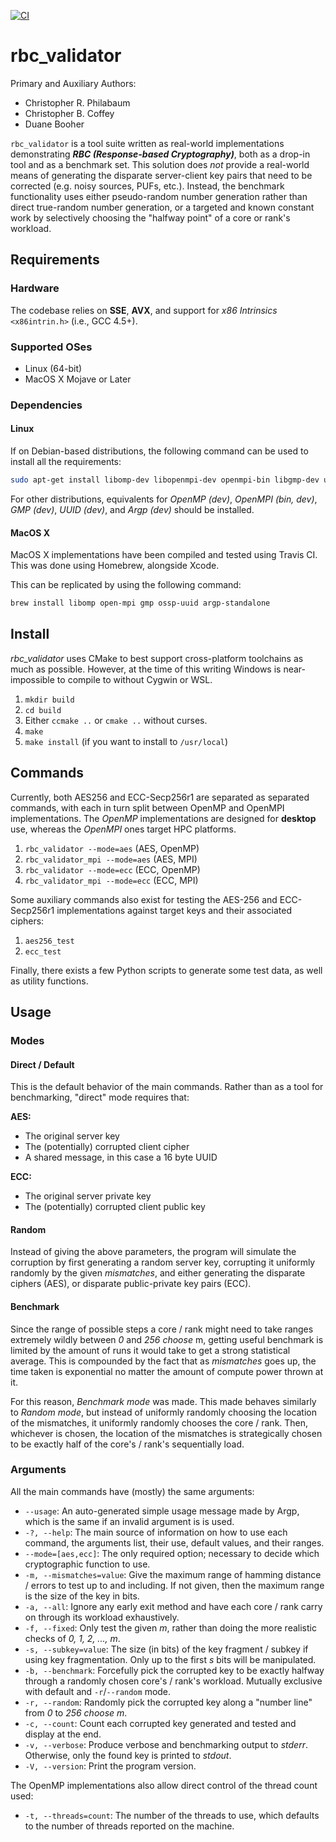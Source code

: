 [![CI](https://github.com/GiantDarth/rbc_validator/actions/workflows/ci.yml/badge.svg)](https://github.com/GiantDarth/rbc_validator/actions/workflows/ci.yml?branch=feature-1)

# rbc_validator

Primary and Auxiliary Authors:
* Christopher R. Philabaum  
* Christopher B. Coffey  
* Duane Booher 

`rbc_validator` is a tool suite written as real-world implementations demonstrating
***RBC (Response-based Cryptography)***, both as a drop-in tool and as a benchmark set.
This solution does _not_ provide a real-world means of generating the disparate server-client
key pairs that need to be corrected (e.g. noisy sources, PUFs, etc.). Instead, the benchmark
functionality uses either pseudo-random number generation rather than direct true-random number
generation, or a targeted and known constant work by selectively choosing the "halfway point"
of a core or rank's workload.

## Requirements

### Hardware

The codebase relies on **SSE**, **AVX**, and support for _x86 Intrinsics_ `<x86intrin.h>`
(i.e., GCC 4.5+).

### Supported OSes

* Linux (64-bit)
* MacOS X Mojave or Later

### Dependencies

#### Linux

If on Debian-based distributions, the following command can be used to install all the requirements:
```bash
sudo apt-get install libomp-dev libopenmpi-dev openmpi-bin libgmp-dev uuid-dev
```

For other distributions, equivalents for _OpenMP (dev)_, _OpenMPI (bin, dev)_, _GMP (dev)_, _UUID (dev)_,
and _Argp (dev)_ should be installed.

#### MacOS X

MacOS X implementations have been compiled and tested using Travis CI. This was done using Homebrew,
alongside Xcode.

This can be replicated by using the following command:
```zsh
brew install libomp open-mpi gmp ossp-uuid argp-standalone
```

## Install

_rbc_validator_ uses CMake to best support cross-platform toolchains as much as possible.
However, at the time of this writing Windows is near-impossible to compile to without Cygwin or WSL.

1. `mkdir build`
2. `cd build`
3. Either `ccmake ..` or `cmake ..` without curses.
4. `make`
5. `make install` (if you want to install to `/usr/local`)

## Commands

Currently, both AES256 and ECC-Secp256r1 are separated as separated commands, with each in turn split
between OpenMP and OpenMPI implementations. The _OpenMP_ implementations are designed for **desktop**
use, whereas the _OpenMPI_ ones target HPC platforms.

1. `rbc_validator --mode=aes` (AES, OpenMP)
2. `rbc_validator_mpi --mode=aes` (AES, MPI)
3. `rbc_validator --mode=ecc` (ECC, OpenMP)
4. `rbc_validator_mpi --mode=ecc` (ECC, MPI)

Some auxiliary commands also exist for testing the AES-256 and ECC-Secp256r1 implementations against
target keys and their associated ciphers:

1. `aes256_test`
2. `ecc_test`

Finally, there exists a few Python scripts to generate some test data, as well as utility
functions.

## Usage

### Modes

#### Direct / Default

This is the default behavior of the main commands. Rather than as a tool for benchmarking,
"direct" mode requires that:

**AES:**
* The original server key
* The (potentially) corrupted client cipher
* A shared message, in this case a 16 byte UUID

**ECC:**
* The original server private key
* The (potentially) corrupted client public key

#### Random

Instead of giving the above parameters, the program will simulate the corruption by first 
generating a random server key, corrupting it uniformly randomly by the given _mismatches_,
and either generating the disparate ciphers (AES), or disparate public-private key pairs (ECC).

#### Benchmark

Since the range of possible steps a core / rank might need to take ranges extremely wildly
between _0_ and _256 choose_ m, getting useful benchmark is limited by the amount of runs
it would take to get a strong statistical average. This is compounded by the fact that as
_mismatches_ goes up, the time taken is exponential no matter the amount of compute power
thrown at it.

For this reason, _Benchmark mode_ was made. This made behaves similarly to _Random mode_,
but instead of uniformly randomly choosing the location of the mismatches, it uniformly
randomly chooses the core / rank. Then, whichever is chosen, the location of the mismatches
is strategically chosen to be exactly half of the core's / rank's sequentially load.

### Arguments

All the main commands have (mostly) the same arguments:

* `--usage`: An auto-generated simple usage message made by Argp, which is the same if an
invalid argument is is used.
* `-?, --help`: The main source of information on how to use each command, the arguments list,
their use, default values, and their ranges.
* `--mode=[aes,ecc]`: The only required option; necessary to decide which cryptographic function to use.
* `-m, --mismatches=value`: Give the maximum range of hamming distance / errors to test up to
and including. If not given, then the maximum range is the size of the key in bits.
* `-a, --all`: Ignore any early exit method and have each core / rank carry on through its
workload exhaustively.
* `-f, --fixed`: Only test the given _m_, rather than doing the more realistic checks of
_0, 1, 2, ..., m_.
* `-s, --subkey=value`: The size (in bits) of the key fragment / subkey if using key
fragmentation. Only up to the first _s_ bits will be manipulated.
* `-b, --benchmark`: Forcefully pick the corrupted key to be exactly halfway through a
randomly chosen core's / rank's workload. Mutually exclusive with default and `-r`/`--random`
mode.
* `-r, --random`: Randomly pick the corrupted key along a "number line" from _0_ to
_256 choose m_.
* `-c, --count`: Count each corrupted key generated and tested and display at the end.
* `-v, --verbose`: Produce verbose and benchmarking output to _stderr_. Otherwise, only the
found key is printed to _stdout_.
* `-V, --version`: Print the program version.

The OpenMP implementations also allow direct control of the thread count used:

* `-t, --threads=count`: The number of the threads to use, which defaults to the number of
threads reported on the machine.
